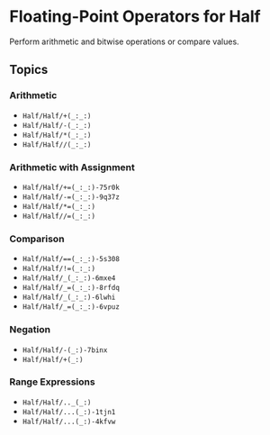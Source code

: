 # Floating-Point Operators for Half

Perform arithmetic and bitwise operations or compare values.

## Topics

### Arithmetic

- ``Half/Half/+(_:_:)``
- ``Half/Half/-(_:_:)``
- ``Half/Half/*(_:_:)``
- ``Half/Half//(_:_:)``

### Arithmetic with Assignment

- ``Half/Half/+=(_:_:)-75r0k``
- ``Half/Half/-=(_:_:)-9q37z``
- ``Half/Half/*=(_:_:)``
- ``Half/Half//=(_:_:)``

### Comparison

- ``Half/Half/==(_:_:)-5s308``
- ``Half/Half/!=(_:_:)``
- ``Half/Half/_(_:_:)-6mxe4``
- ``Half/Half/_=(_:_:)-8rfdq``
- ``Half/Half/_(_:_:)-6lwhi``
- ``Half/Half/_=(_:_:)-6vpuz``

### Negation

- ``Half/Half/-(_:)-7binx``
- ``Half/Half/+(_:)``

### Range Expressions

- ``Half/Half/.._(_:)``
- ``Half/Half/...(_:)-1tjn1``
- ``Half/Half/...(_:)-4kfvw``

<!-- Copyright (c) 2022 SomeRandomiOSDev. All Rights Reserved. -->
